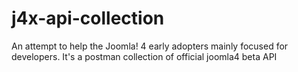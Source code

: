 # j4x-api-collection
An attempt to help the Joomla! 4 early adopters mainly focused for developers. It's a postman collection of official joomla4 beta API 
